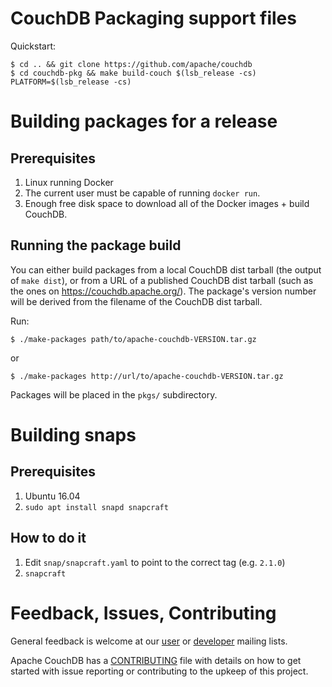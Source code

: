 # CouchDB Packaging support files

Quickstart:

```shell
$ cd .. && git clone https://github.com/apache/couchdb
$ cd couchdb-pkg && make build-couch $(lsb_release -cs) PLATFORM=$(lsb_release -cs)
```

# Building packages for a release

## Prerequisites

1. Linux running Docker
1. The current user must be capable of running `docker run`.
1. Enough free disk space to download all of the Docker images + build
   CouchDB.

## Running the package build

You can either build packages from a local CouchDB dist tarball (the output
of `make dist`), or from a URL of a published CouchDB dist tarball (such
as the ones on https://couchdb.apache.org/). The package's version number
will be derived from the filename of the CouchDB dist tarball.

Run:

    $ ./make-packages path/to/apache-couchdb-VERSION.tar.gz

or

    $ ./make-packages http://url/to/apache-couchdb-VERSION.tar.gz

Packages will be placed in the `pkgs/` subdirectory.

# Building snaps

## Prerequisites

1. Ubuntu 16.04
1. `sudo apt install snapd snapcraft`

## How to do it

1. Edit `snap/snapcraft.yaml` to point to the correct tag (e.g. `2.1.0`)
1. `snapcraft`

# Feedback, Issues, Contributing

General feedback is welcome at our [user][1] or [developer][2] mailing lists.

Apache CouchDB has a [CONTRIBUTING][3] file with details on how to get started
with issue reporting or contributing to the upkeep of this project.

[1]: http://mail-archives.apache.org/mod_mbox/couchdb-user/
[2]: http://mail-archives.apache.org/mod_mbox/couchdb-dev/
[3]: https://github.com/apache/couchdb/blob/master/CONTRIBUTING.md
